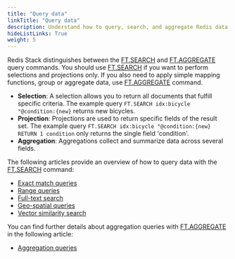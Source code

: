 ```yaml
---
title: "Query data"
linkTitle: "Query data"
description: Understand how to query, search, and aggregate Redis data
hideListLinks: True
weight: 5
---
```


Redis Stack distinguishes between the [FT.SEARCH](/commands/ft.search/) and [FT.AGGREGATE](/commands/ft.aggregate/) query commands. You should use [FT.SEARCH](/commands/ft.search/) if you want to perform selections and projections only. If you also need to apply simple mapping functions, group or aggregate data, use [FT.AGGREGATE](/commands/ft.aggregate/) command. 

* **Selection**: A selection allows you to return all documents that fulfill specific criteria. The example query `FT.SEARCH idx:bicycle "@condition:{new}` returns new bicycles.
* **Projection**: Projections are used to return specific fields of the result set. The example query `FT.SEARCH idx:bicycle "@condition:{new} RETURN 1 condition` only returns the single field 'condition'.
* **Aggregation**: Aggregations collect and summarize data across several fields.

The following articles provide an overview of how to query data with the [FT.SEARCH](/commands/ft.search/) command:

* [Exact match queries](/docs/interact/search-and-query/query/exact-match)
* [Range queries](/docs/interact/search-and-query/query/range)
* [Full-text search ](/docs/interact/search-and-query/query/full-text)
* [Geo-spatial queries](/docs/interact/search-and-query/query/geo-spatial)
* [Vector similarity search](/docs/interact/search-and-query/query/vector-similarity)

You can find further details about aggregation queries with [FT.AGGREGATE](/commands/ft.aggregate/) in the following article:

* [Aggregation queries](/docs/interact/search-and-query/query/aggegation)